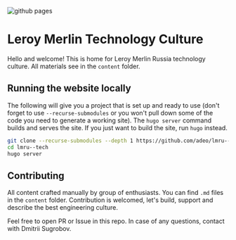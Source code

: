 ![github pages](https://github.com/adeo/lmru--tech/workflows/github%20pages/badge.svg) 

# Leroy Merlin Technology Culture

Hello and welcome! This is home for Leroy Merlin Russia technology culture. All materials see in the `content` folder.

## Running the website locally

The following will give you a project that is set up and ready to use (don't forget to use `--recurse-submodules` or you won't pull down some of the code you need to generate a working site). The `hugo server` command builds and serves the site. If you just want to build the site, run `hugo` instead.

```bash
git clone --recurse-submodules --depth 1 https://github.com/adeo/lmru--tech
cd lmru--tech
hugo server
```

## Contributing

All content crafted manually by group of enthusiasts. You can find `.md` files in the `content` folder. Contribution is welcomed, let's build, support and describe the best engineering culture.

Feel free to open PR or Issue in this repo. In case of any questions, contact with Dmitrii Sugrobov.
